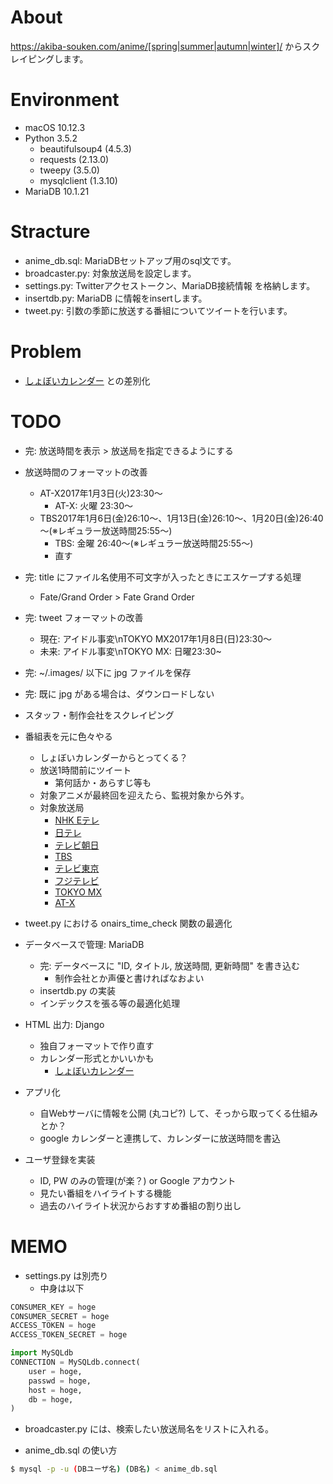# About

https://akiba-souken.com/anime/[spring|summer|autumn|winter]/ からスクレイピングします。

# Environment

- macOS 10.12.3
- Python 3.5.2
	- beautifulsoup4 (4.5.3)
	- requests (2.13.0)
	- tweepy (3.5.0)
	- mysqlclient (1.3.10)
- MariaDB 10.1.21

# Stracture

- anime_db.sql: MariaDBセットアップ用のsql文です。
- broadcaster.py: 対象放送局を設定します。
- settings.py: Twitterアクセストークン、MariaDB接続情報 を格納します。
- insertdb.py: MariaDB に情報をinsertします。
- tweet.py: 引数の季節に放送する番組についてツイートを行います。

# Problem

- [しょぼいカレンダー](http://cal.syoboi.jp/) との差別化

# TODO

- 完: 放送時間を表示 > 放送局を指定できるようにする

- 放送時間のフォーマットの改善
	- AT-X2017年1月3日(火)23:30～
		- AT-X: 火曜 23:30～
	- TBS2017年1月6日(金)26:10～、1月13日(金)26:10～、1月20日(金)26:40～(※レギュラー放送時間25:55～)
		- TBS: 金曜 26:40～(※レギュラー放送時間25:55～)
		- 直す

- 完: title にファイル名使用不可文字が入ったときにエスケープする処理
	- Fate/Grand Order > Fate Grand Order

- 完: tweet フォーマットの改善
	- 現在: アイドル事変\nTOKYO MX2017年1月8日(日)23:30～
	- 未来: アイドル事変\nTOKYO MX: 日曜23:30~

- 完: ~/.images/ 以下に jpg ファイルを保存

- 完: 既に jpg がある場合は、ダウンロードしない

- スタッフ・制作会社をスクレイピング

- 番組表を元に色々やる
	- しょぼいカレンダーからとってくる？
	- 放送1時間前にツイート
		- 第何話か・あらすじ等も
	- 対象アニメが最終回を迎えたら、監視対象から外す。
	- 対象放送局
		- [NHK Eテレ](http://www2.nhk.or.jp/hensei/program/wk.cgi?area=001&type=0&date=(日付)&tz=&ch=31&mode=2&f=week)
		- [日テレ](http://www.ntv.co.jp/program/)
		- [テレビ朝日](http://www.tv-asahi.co.jp/bangumi/)
		- [TBS](http://www.tbs.co.jp/tv/)
		- [テレビ東京](http://www.tv-tokyo.co.jp/index/timetable/)
		- [フジテレビ](http://www.fujitv.co.jp/timetable/weekly/)
		- [TOKYO MX](http://s.mxtv.jp/bangumi_pc/)
		- [AT-X](http://www.at-x.com/program)

- tweet.py における onairs_time_check 関数の最適化

- データベースで管理: MariaDB
	- 完: データベースに "ID, タイトル, 放送時間, 更新時間" を書き込む
		- 制作会社とか声優と書ければなおよい
	- insertdb.py の実装
	- インデックスを張る等の最適化処理

- HTML 出力: Django
	- 独自フォーマットで作り直す
	- カレンダー形式とかいいかも
		- [しょぼいカレンダー](http://cal.syoboi.jp/)

- アプリ化
	- 自Webサーバに情報を公開 (丸コピ?) して、そっから取ってくる仕組みとか？
	- google カレンダーと連携して、カレンダーに放送時間を書込

- ユーザ登録を実装
	- ID, PW のみの管理(が楽？) or Google アカウント
	- 見たい番組をハイライトする機能
	- 過去のハイライト状況からおすすめ番組の割り出し

# MEMO

- settings.py は別売り
	- 中身は以下

```python:settings.py
CONSUMER_KEY = hoge
CONSUMER_SECRET = hoge
ACCESS_TOKEN = hoge
ACCESS_TOKEN_SECRET = hoge

import MySQLdb
CONNECTION = MySQLdb.connect(
    user = hoge,
    passwd = hoge,
    host = hoge,
    db = hoge,
)
```

- broadcaster.py には、検索したい放送局名をリストに入れる。

- anime_db.sql の使い方

```bash
$ mysql -p -u (DBユーザ名) (DB名) < anime_db.sql
```
